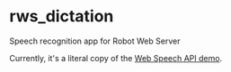 # rws_dictation
Speech recognition app for Robot Web Server

Currently, it's a literal copy of the [Web Speech API demo](http://updates.html5rocks.com/2013/01/Voice-Driven-Web-Apps-Introduction-to-the-Web-Speech-API).
